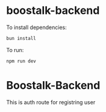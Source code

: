 # boostalk-backend

To install dependencies:

```bash
bun install
```

To run:

```bash
npm run dev
```

# Boostalk-Backend

This is auth route for registring user